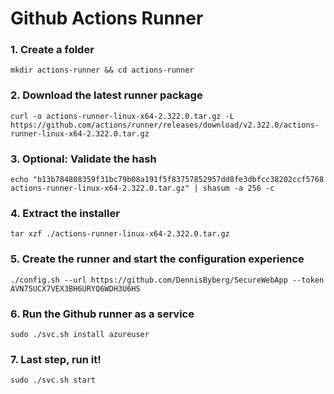# Github Actions Runner

### 1. Create a folder

```
mkdir actions-runner && cd actions-runner
```

### 2. Download the latest runner package

```
curl -o actions-runner-linux-x64-2.322.0.tar.gz -L https://github.com/actions/runner/releases/download/v2.322.0/actions-runner-linux-x64-2.322.0.tar.gz
```

### 3. Optional: Validate the hash

```
echo "b13b784808359f31bc79b08a191f5f83757852957dd8fe3dbfcc38202ccf5768  actions-runner-linux-x64-2.322.0.tar.gz" | shasum -a 256 -c
```

### 4. Extract the installer

```
tar xzf ./actions-runner-linux-x64-2.322.0.tar.gz
```

### 5. Create the runner and start the configuration experience

```
./config.sh --url https://github.com/DennisByberg/SecureWebApp --token AVN75UCX7VEX3BH6URYQ6WDH3U6HS
```

### 6. Run the Github runner as a service

```
sudo ./svc.sh install azureuser
```

### 7. Last step, run it!

```
sudo ./svc.sh start
```
